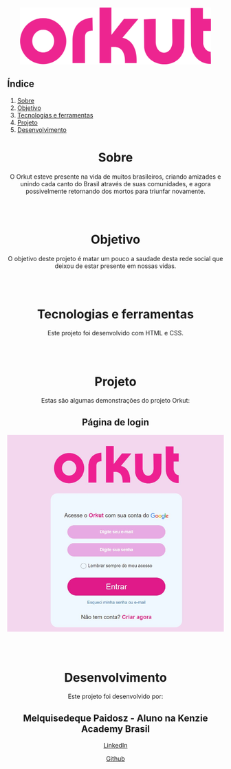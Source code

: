<div style="margin:30px" align="center">
    <img src="./images/2560px-Logo_ORKUT.svg.png" />
</div>

## Índice

1. [Sobre](#Sobre)
2. [Objetivo](#Objetivo)
3. [Tecnologias e ferramentas](#Tecnologias-e-ferramentas)
4. [Projeto](#Projeto)
5. [Desenvolvimento](#Desenvolvimento)

<div align="center">

# Sobre

O Orkut esteve presente na vida de muitos brasileiros, criando amizades e unindo cada canto do Brasil através de suas comunidades, e agora possivelmente retornando dos mortos para triunfar novamente.

<br></br>

# Objetivo

O objetivo deste projeto é matar um pouco a saudade desta rede social que deixou de estar presente em nossas vidas.

<br></br>

# Tecnologias e ferramentas

Este projeto foi desenvolvido com HTML e CSS.


<br></br>

# Projeto

Estas são algumas demonstrações do projeto Orkut:

<h2 align="center">Página de login</h2>
<img src="./images/pagina.jpg">


<br></br>

# Desenvolvimento

Este projeto foi desenvolvido por:


## Melquisedeque Paidosz - Aluno na Kenzie Academy Brasil

[LinkedIn](https://www.linkedin.com/in/melquisedeque-paidosz-da-silva/)

[Github](https://github.com/wikeed)

<br></br>

</div>